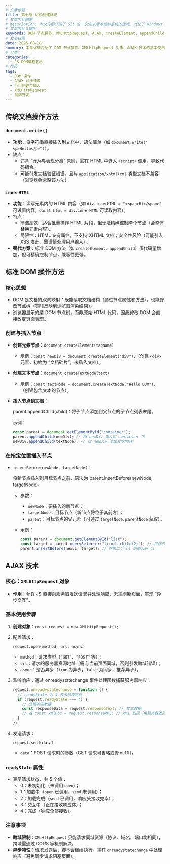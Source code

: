 ```yaml
---
# 文章标题
title: 第七章 动态创建标记
# 文章内容摘要
# description: 本文详细介绍了 Git 这一分布式版本控制系统的优点，对比了 Windows 与 macOS/Linux 系统下的常用命令，讲解了 vim 操作模式及常用命令，还阐述了 Git 的基本配置、特定项目配置和命令缩写设置等内容。
# 文章内容关键字
keywords: DOM 节点操作，XMLHttpRequest, AJAX, createElement, appendChild, insertBefore, innerHTML
# 发表日期
date: 2025-08-18
summary: 本章详细介绍了 DOM 节点操作、XMLHttpRequest 对象、AJAX 技术的基本使用方法，以及如何通过这些技术动态创建和插入标记。
# 分类
categories:
  - JS DOM编程艺术
# 标签
tags:
  - DOM 操作
  - AJAX 异步请求
  - 节点创建与插入
  - XMLHttpRequest
  - 前端开发
---
```


## 传统文档操作方法

### `document.write()`

- **功能**：将字符串直接插入到文档中，语法简单（如 `document.write("<p>Hello</p>")`）。
- 缺点：
  - 违背 “行为与表现分离” 原则，需在 HTML 中嵌入 `<script>` 调用，导致代码耦合。
  - 可能引发文档验证错误，且与 `application/xhtml+xml` 类型文档不兼容（浏览器会忽略该方法）。

### `innerHTML`

- **功能**：读写元素内的 HTML 内容（如 `div.innerHTML = "<span>Hi</span>"` 可设置内容，`const html = div.innerHTML` 可读取内容）。
- 特点：
  - 简洁高效，适合批量操作 HTML 片段，但无法精确控制单个节点（会整体替换元素内容）。
  - 局限性：HTML 专有属性，不支持 XHTML 文档；安全性风险（可能引入 XSS 攻击，需谨慎处理用户输入）。
- **替代方案**：标准 DOM 方法（如 `createElement`、`appendChild`）虽代码量增加，但可精确控制节点，兼容性更强。

## 标准 DOM 操作方法

### 核心思想

- DOM 是文档的双向映射：既能读取文档结构（通过节点属性和方法），也能修改节点树（实时反映到浏览器渲染结果）。
- 浏览器显示的是 DOM 节点树，而非原始 HTML 代码，因此修改 DOM 会直接改变页面表现。

### 创建与插入节点

- **创建元素节点**：`document.createElement(tagName)`

  - 示例：`const newDiv = document.createElement("div");`（创建 `<div>` 元素，初始为 “文档碎片”，未插入文档）。

- **创建文本节点**：`document.createTextNode(text)`

  - 示例：`const textNode = document.createTextNode("Hello DOM");`（创建包含文本的节点）。

- **插入节点到文档**：

  parent.appendChild(child)：将子节点添加到父节点的子节点列表末尾。

  示例：

  ```js
  const parent = document.getElementById("container");
  parent.appendChild(newDiv); // 将 newDiv 插入到 container 中
  newDiv.appendChild(textNode); // 给 newDiv 添加文本内容
  ```

### 在指定位置插入节点

- `insertBefore(newNode, targetNode)`：

  将新节点插入到目标节点之前，语法为 parent.insertBefore(newNode, targetNode)。

  - 参数：

    - `newNode`：要插入的新节点；
    - `targetNode`：目标节点（新节点将位于其前方）；
    - `parent`：目标节点的父元素（可通过 `targetNode.parentNode` 获取）。

  - 示例：

    ```js
    const parent = document.getElementById("list");
    const target = parent.querySelector("li:nth-child(2)"); // 目标节点
    parent.insertBefore(newLi, target); // 在第二个 li 前插入新 li
    ```

## AJAX 技术

### 核心：`XMLHttpRequest` 对象

- **作用**：允许 JS 直接向服务器发送请求并处理响应，无需刷新页面，实现 “异步交互”。

### 基本使用步骤

1. **创建对象**：`const request = new XMLHttpRequest();`

2. 配置请求：

   ```
   request.open(method, url, async)
   ```

   - `method`：请求类型（`"GET"`、`"POST"` 等）；
   - `url`：请求的服务器资源地址（需与当前页面同域，否则引发跨域错误）；
   - `async`：是否异步（`true` 为异步，`false` 为同步，推荐异步）。

3. 监听响应：通过 onreadystatechange 事件处理函数捕获服务器响应：

   ```js
   request.onreadystatechange = function () {
     // readyState 为 4 表示响应完成
     if (request.readyState === 4) {
       // 处理响应数据
       const responseData = request.responseText; // 文本数据
       // 或 const xmlDoc = request.responseXML; // XML 数据（需服务器返回 text/xml 类型）
     }
   };
   ```

4. 发送请求：

   ```
   request.send(data)
   ```

   - `data`：POST 请求时的参数（GET 请求可省略或传 `null`）。

### `readyState` 属性

- 表示请求状态，共 5 个值：
  - 0：未初始化（未调用 `open`）；
  - 1：加载中（`open` 已调用，`send` 未调用）；
  - 2：加载完成（`send` 已调用，响应头接收完毕）；
  - 3：交互中（正在接收响应体）；
  - 4：完成（响应全部接收）。

### 注意事项

- **跨域限制**：`XMLHttpRequest` 只能请求同域资源（协议、域名、端口均相同），跨域需通过 CORS 等机制解决。
- **异步特性**：请求发送后，脚本会继续执行，需在 `onreadystatechange` 中处理响应（避免同步请求阻塞页面）。
